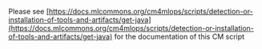 Please see [https://docs.mlcommons.org/cm4mlops/scripts/detection-or-installation-of-tools-and-artifacts/get-java](https://docs.mlcommons.org/cm4mlops/scripts/detection-or-installation-of-tools-and-artifacts/get-java) for the documentation of this CM script
